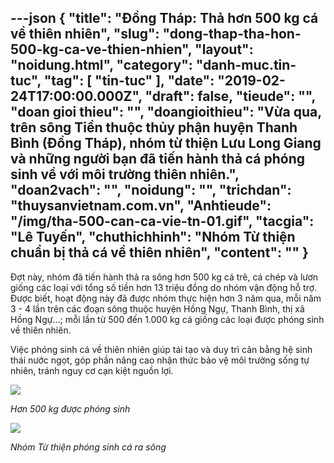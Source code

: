 ---json
{
    "title": "Đồng Tháp: Thả hơn 500 kg cá về thiên nhiên",
    "slug": "dong-thap-tha-hon-500-kg-ca-ve-thien-nhien",
    "layout": "noidung.html",
    "category": "danh-muc.tin-tuc",
    "tag": [
        "tin-tuc"
    ],
    "date": "2019-02-24T17:00:00.000Z",
    "draft": false,
    "tieude": "",
    "doan gioi thieu": "",
    "doangioithieu": "Vừa qua, trên sông Tiền thuộc thủy phận huyện Thanh Bình (Đồng Tháp), nhóm từ thiện Lưu Long Giang và những người bạn đã tiến hành thả cá phóng sinh về với môi trường thiên nhiên.",
    "doan2vach": "",
    "noidung": "",
    "trichdan": "thuysanvietnam.com.vn",
    "Anhtieude": "/img/tha-500-can-ca-vie-tn-01.gif",
    "tacgia": "Lê Tuyến",
    "chuthichhinh": "Nhóm Từ thiện chuẩn bị thả cá về thiên nhiên",
    "__content__": ""
}
---
<p>Đợt n&agrave;y, nh&oacute;m đ&atilde; tiến h&agrave;nh thả ra s&ocirc;ng hơn 500 kg c&aacute; tr&ecirc;, c&aacute; ch&eacute;p v&agrave; lươn giống c&aacute;c loại với tổng số tiền hơn 13 triệu đồng do nh&oacute;m vận động hỗ trợ. Được biết, hoạt động n&agrave;y đ&atilde; được nh&oacute;m thực hiện hơn 3 năm qua, mỗi năm 3 - 4 lần tr&ecirc;n c&aacute;c đoạn s&ocirc;ng thuộc huyện Hồng Ngự, Thanh B&igrave;nh, thị x&atilde; Hồng Ngự&hellip;; mỗi lần từ 500 đến 1.000 kg c&aacute; giống c&aacute;c loại được ph&oacute;ng sinh về thi&ecirc;n nhi&ecirc;n.</p>

<p>Việc ph&oacute;ng sinh c&aacute; về thi&ecirc;n nhi&ecirc;n gi&uacute;p t&aacute;i tạo v&agrave; duy tr&igrave; c&acirc;n bằng hệ sinh th&aacute;i nước ngọt, g&oacute;p phần n&acirc;ng cao nhận thức bảo vệ m&ocirc;i trường sống tự nhi&ecirc;n, tr&aacute;nh nguy cơ cạn kiệt nguồn lợi.</p>

<p><img src="http://thuysanvietnam.com.vn/uploads/article2/baiviet/nuoitrong/tha-500-can-ca-vie-tn-02.gif" /></p>

<p><em>Hơn 500 kg được ph&oacute;ng sinh</em></p>

<p><img src="http://thuysanvietnam.com.vn/uploads/article2/baiviet/nuoitrong/tha-500-can-ca-vie-tn-03.gif" /></p>

<p><em>Nh&oacute;m Từ thiện ph&oacute;ng sinh c&aacute; ra s&ocirc;ng</em></p>
